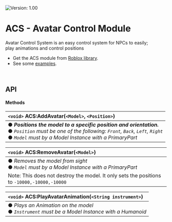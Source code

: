 ![Version: 1.00](https://img.shields.io/badge/Version-1.00-blue?style=for-the-badge)
# ACS - Avatar Control Module
Avatar Control System is an easy control system for NPCs to easily;\
play animations and control positions
<br>

- Get the ACS module from [Roblox library](https://www.roblox.com/library/7591266511/Avatar-Control-Module).
- See some [examples](github.ryur.md).

<br>

## API

#### Methods
|`<void>` ACS:AddAvatar(`<Model>`, `<Position>`)|
|:-|
|● ***Positions the model to a specific position and orientation.*** <br> ● *`Position` must be one of the following: `Front`, `Back`, `Left`, `Right`* <br> ● *`Model` must by a Model Instance with a PrimaryPart*|

|`<void>` ACS:RemoveAvatar(`<Model>`)|
|:-|
|● *Removes the model from sight* <br> ● *`Model` must by a Model Instance with a PrimaryPart*|
|Note: This does not destroy the model. It only sets the positions to `-10000,-10000,-10000`|

|`<void>` ACS:PlayAvatarAnimation(`<String instrument>`)|
|:-|
|● *Plays an Animation on the model* <br> ● *`Instrument` must be a Model Instance with a Humanoid*|

